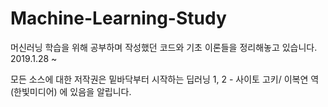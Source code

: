 # Machine-Learning-Study
머신러닝 학습을 위해 공부하며 작성했던 코드와 기초 이론들을 정리해놓고 있습니다. 2019.1.28 ~

모든 소스에 대한 저작권은 밑바닥부터 시작하는 딥러닝 1, 2 - 사이토 고키/ 이복연 역 (한빛미디어) 에 있음을 알립니다.

